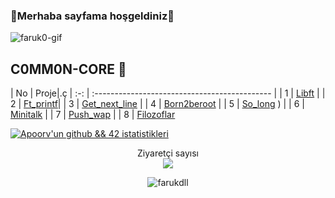 ### 🦠Merhaba sayfama hoşgeldiniz🦠

![faruk0-gif](/imgs/background.gif)
<!--
-->
<!--
--------------------------
-->

## C0MM0N-CORE 🦠
| No | Proje|.ç
| :-: | :-------------------------------------------- |
| 1 | [Libft](../../../Common-Core/tree/main/Libft) |
| 2 | [Ft_printf](../../../Common-Core/tree/main/ft_printf)|
| 3 | [Get_next_line](../../../Common-Core/tree/main/get_next_line) | 
| 4 | [Born2beroot](../../../Common-Core/tree/main/Born2beroot) |
| 5 | [So_long](../../../Common-Core/tree/main/So_long) ) |
| 6 | [Minitalk](../../../Common-Core/tree/main/Minitalk) |
| 7 | [Push_wap](../../../Common-Core/tree/main/Push_swap) |
| 8 | [Filozoflar](../../../Common-Core/tree/main/Filozoflar )


<!--
[![Apoorv'un github && 42 istatistikleri](https://github-readme-stats-sigma-five.vercel.app/api?username=farukdll&show_icons=github&theme=vision-friendly-dark)](https://github.com/farukdll)
-->

[![Apoorv'un github && 42 istatistikleri](https://github-readme-stats-sigma-five.vercel.app/api/top-langs/?username=farukdll&layout=compact&theme=vision-friendly-dark)](https://github.com/farukdll)



<p align="center"> Ziyaretçi sayısı <br> <img src="https://profile-counter.glitch.me/farukdll/count.svg"/> </p>
<p align="center"> <img src="https://komarev.com/ghpvc/?username=farukdll&label=Profile%20views&color=FF0000&style=flat" alt="farukdll" /> </p>


<!--
<br/>  
<div hizalama="merkez">
<img src="https://komarev.com/ghpvc/?username=farukdll&&style=flat-square" align="center" />
</div>  
<br/>
--!>


<!--
![Ziyaretçi Rozeti](https://visitor-badge.laobi.icu/badge?page_id=farukdll.farukdll)
-->

<!--
<p><img align="left" src="https://github-readme-stats.vercel.app/api/top-langs?username=farukdll&show_icons=true&locale=en&layout=compact" alt="farukdll" /></p>

[![Apoorv'un github && 42 istatistikleri](https://github-readme-stats.vercel.app/api?username=farukdll&cardType=github&theme=vision-friendly-dark)](https://github.com/farukdll)

[![Apoorv'un github && 42 istatistikleri](https://github-readme-stats.vercel.app/api?username=farukdll&cardType=github&theme=outrun)](https://github.com/farukdll)

[![Apoorv'un github && 42 istatistikleri](https://github-readme-stats.vercel.app/api?username=farukdll&cardType=github&theme=great-gatsby)](https://github.com/farukdll)
-->
